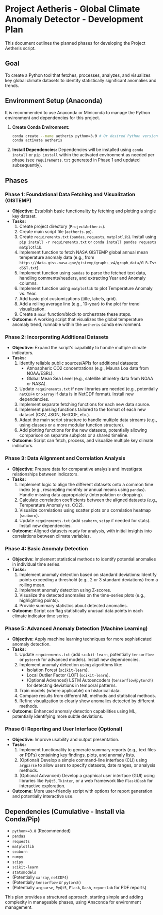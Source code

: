 # Project Aetheris - Global Climate Anomaly Detector - Development Plan

This document outlines the planned phases for developing the Project Aetheris script.

## Goal

To create a Python tool that fetches, processes, analyzes, and visualizes key global climate datasets to identify statistically significant anomalies and trends.

## Environment Setup (Anaconda)

It is recommended to use Anaconda or Miniconda to manage the Python environment and dependencies for this project.

1.  **Create Conda Environment:**
    ```bash
    conda create --name aetheris python=3.9 # Or desired Python version
    conda activate aetheris
    ```
2.  **Install Dependencies:** Dependencies will be installed using `conda install` or `pip install` within the activated environment as needed per phase (see `requirements.txt` generated in Phase 1 and updated subsequently).

## Phases

### Phase 1: Foundational Data Fetching and Visualization (GISTEMP)

*   **Objective:** Establish basic functionality by fetching and plotting a single key dataset.
*   **Tasks:**
    1.  Create project directory (`ProjectAetheris`).
    2.  Create main script file (`aetheris.py`).
    3.  Create `requirements.txt` (`pandas`, `requests`, `matplotlib`). Install using `pip install -r requirements.txt` or `conda install pandas requests matplotlib`.
    4.  Implement function to fetch NASA GISTEMP global annual mean temperature anomaly data (e.g., from `https://data.giss.nasa.gov/gistemp/graphs_v4/graph_data/GLB.Ts+dSST.txt`).
    5.  Implement function using `pandas` to parse the fetched text data, handling comments/headers, and extracting Year and Anomaly columns.
    6.  Implement function using `matplotlib` to plot Temperature Anomaly vs. Year.
    7.  Add basic plot customizations (title, labels, grid).
    8.  Add a rolling average line (e.g., 10-year) to the plot for trend visualization.
    9.  Create a `main` function/block to orchestrate these steps.
*   **Outcome:** A working script that visualizes the global temperature anomaly trend, runnable within the `aetheris` conda environment.

### Phase 2: Incorporating Additional Datasets

*   **Objective:** Expand the script's capability to handle multiple climate indicators.
*   **Tasks:**
    1.  Identify reliable public sources/APIs for additional datasets:
        *   Atmospheric CO2 concentrations (e.g., Mauna Loa data from NOAA/ESRL).
        *   Global Mean Sea Level (e.g., satellite altimetry data from NOAA or NASA).
    2.  Update `requirements.txt` if new libraries are needed (e.g., potentially `netCDF4` or `xarray` if data is in NetCDF format). Install new dependencies.
    3.  Implement separate fetching functions for each new data source.
    4.  Implement parsing functions tailored to the format of each new dataset (CSV, JSON, NetCDF, etc.).
    5.  Adapt the main script structure to handle multiple data streams (e.g., using classes or a more modular function structure).
    6.  Add plotting functions for the new datasets, potentially allowing comparison on separate subplots or a shared timeline.
*   **Outcome:** Script can fetch, process, and visualize multiple key climate indicators.

### Phase 3: Data Alignment and Correlation Analysis

*   **Objective:** Prepare data for comparative analysis and investigate relationships between indicators.
*   **Tasks:**
    1.  Implement logic to align the different datasets onto a common time index (e.g., resampling monthly or annual means using `pandas`). Handle missing data appropriately (interpolation or dropping).
    2.  Calculate correlation coefficients between the aligned datasets (e.g., Temperature Anomaly vs. CO2).
    3.  Visualize correlations using scatter plots or a correlation heatmap (`seaborn`).
    4.  Update `requirements.txt` (add `seaborn`, `scipy` if needed for stats). Install new dependencies.
*   **Outcome:** Aligned datasets ready for analysis, with initial insights into correlations between climate variables.

### Phase 4: Basic Anomaly Detection

*   **Objective:** Implement statistical methods to identify potential anomalies in individual time series.
*   **Tasks:**
    1.  Implement anomaly detection based on standard deviations: Identify points exceeding a threshold (e.g., 2 or 3 standard deviations) from a rolling mean.
    2.  Implement anomaly detection using Z-scores.
    3.  Visualize the detected anomalies on the time-series plots (e.g., highlighting points).
    4.  Provide summary statistics about detected anomalies.
*   **Outcome:** Script can flag statistically unusual data points in each climate indicator time series.

### Phase 5: Advanced Anomaly Detection (Machine Learning)

*   **Objective:** Apply machine learning techniques for more sophisticated anomaly detection.
*   **Tasks:**
    1.  Update `requirements.txt` (add `scikit-learn`, potentially `tensorflow` or `pytorch` for advanced models). Install new dependencies.
    2.  Implement anomaly detection using algorithms like:
        *   Isolation Forest (`scikit-learn`).
        *   Local Outlier Factor (LOF) (`scikit-learn`).
        *   (Optional Advanced) LSTM Autoencoders (`tensorflow`/`pytorch`) for detecting deviations in temporal patterns.
    3.  Train models (where applicable) on historical data.
    4.  Compare results from different ML methods and statistical methods.
    5.  Refine visualization to clearly show anomalies detected by different methods.
*   **Outcome:** Enhanced anomaly detection capabilities using ML, potentially identifying more subtle deviations.

### Phase 6: Reporting and User Interface (Optional)

*   **Objective:** Improve usability and output presentation.
*   **Tasks:**
    1.  Implement functionality to generate summary reports (e.g., text files or PDFs) containing key findings, plots, and anomaly lists.
    2.  (Optional) Develop a simple command-line interface (CLI) using `argparse` to allow users to specify datasets, date ranges, or analysis methods.
    3.  (Optional Advanced) Develop a graphical user interface (GUI) using libraries like `PyQt5`, `Tkinter`, or a web framework like `Flask`/`Dash` for interactive exploration.
*   **Outcome:** More user-friendly script with options for report generation and potentially interactive use.

## Dependencies (Cumulative - Install via Conda/Pip)

*   `python>=3.8` (Recommended)
*   `pandas`
*   `requests`
*   `matplotlib`
*   `seaborn`
*   `numpy`
*   `scipy`
*   `scikit-learn`
*   `statsmodels`
*   (Potentially `xarray`, `netCDF4`)
*   (Potentially `tensorflow` or `pytorch`)
*   (Potentially `argparse`, `PyQt5`, `Flask`, `Dash`, `reportlab` for PDF reports)

This plan provides a structured approach, starting simple and adding complexity in manageable phases, using Anaconda for environment management.
